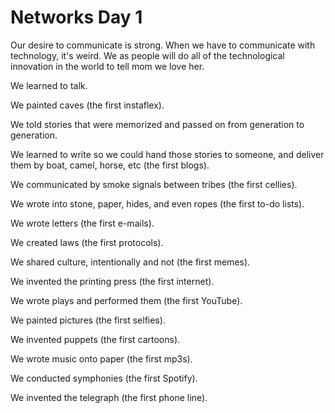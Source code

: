 <h1> Networks Day 1 </h1>

Our desire to communicate is strong. When we have to communicate with technology, it's weird. We as people will do all of the
technological innovation in the world to tell mom we love her.

We learned to talk.

We painted caves (the first instaflex).

We told stories that were memorized and passed on from generation to generation.

We learned to write so we could hand those stories to someone, and deliver them by boat, camel, horse, etc (the first blogs).

We communicated by smoke signals between tribes (the first cellies).

We wrote into stone, paper, hides, and even ropes (the first to-do lists).

We wrote letters (the first e-mails).

We created laws (the first protocols).

We shared culture, intentionally and not (the first memes).

We invented the printing press (the first internet).

We wrote plays and performed them (the first YouTube).

We painted pictures (the first selfies).

We invented puppets (the first cartoons).

We wrote music onto paper (the first mp3s).

We conducted symphonies (the first Spotify).

We invented the telegraph (the first phone line).

